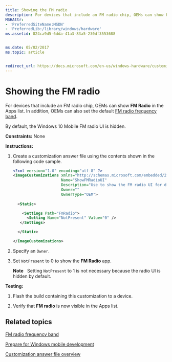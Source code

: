 ```yaml
---
title: Showing the FM radio
description: For devices that include an FM radio chip, OEMs can show FM Radio in the Apps list.
MSHAttr:
- 'PreferredSiteName:MSDN'
- 'PreferredLib:/library/windows/hardware'
ms.assetid: 824ca9d5-6dda-41a3-83a5-230df3553688


ms.date: 05/02/2017
ms.topic: article


redirect_url: https://docs.microsoft.com/en-us/windows-hardware/customize/mobile/mcsf/fm-radio
---
```


# Showing the FM radio


For devices that include an FM radio chip, OEMs can show **FM Radio** in the Apps list. In addition, OEMs can also set the default [FM radio frequency band](fm-radio-frequency-band.md).

By default, the Windows 10 Mobile FM radio UI is hidden.

<a href="" id="constraints---none"></a>**Constraints:** None  

<a href="" id="instructions-"></a>**Instructions:**  
1.  Create a customization answer file using the contents shown in the following code sample.

    ```XML
    <?xml version="1.0" encoding="utf-8" ?>  
    <ImageCustomizations xmlns="http://schemas.microsoft.com/embedded/2004/10/ImageUpdate"  
                         Name="ShowFMRadioUI"  
                         Description="Use to show the FM radio UI for devices that include an FM radio chip."  
                         Owner=""  
                         OwnerType="OEM"> 
      
      <Static>  

        <Settings Path="FmRadio">  
          <Setting Name="NotPresent" Value="0" /> 
       </Settings>  

      </Static>

    </ImageCustomizations>
    ```

2.  Specify an `Owner`.

3.  Set `NotPresent` to 0 to show the **FM Radio** app.

    **Note**  
    Setting `NotPresent` to 1 is not necessary because the radio UI is hidden by default.

     

<a href="" id="testing-"></a>**Testing:**  
1.  Flash the build containing this customization to a device.

2.  Verify that **FM radio** is now visible in the Apps list.

## Related topics

[FM radio frequency band](fm-radio-frequency-band.md)

[Prepare for Windows mobile development](https://docs.microsoft.com/en-us/windows-hardware/manufacture/mobile/preparing-for-windows-mobile-development)

[Customization answer file overview](https://docs.microsoft.com/en-us/windows-hardware/customize/mobile/mcsf/customization-answer-file)
